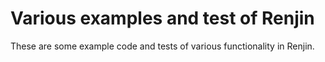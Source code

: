 # Various examples and test of Renjin

These are some example code and tests of various functionality in Renjin.